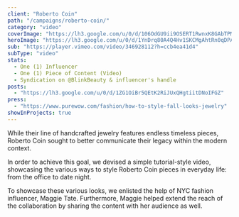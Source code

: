 ```yaml
---
client: "Roberto Coin"
path: "/campaigns/roberto-coin/"
category: "video"
coverImage: "https://lh3.google.com/u/0/d/106OdGU9ii9OSERT1RwnxK8GAbTPMmLhE"
heroImage: "https://lh3.google.com/u/0/d/1YnDrq80A4Q4Hv1SKCMgAhtRn0qDPAA3A"
sub: "https://player.vimeo.com/video/346928112?h=ccb4ea41d4"
subType: "video"
stats:
  - One (1) Influencer
  - One (1) Piece of Content (Video)
  - Syndication on @BlinkBeauty & influencer's handle
posts:
  - "https://lh3.google.com/u/0/d/1ZG1OiBr5QEtK2RiJUxQHgtiitDNoIFGZ"
press:
  - "https://www.purewow.com/fashion/how-to-style-fall-looks-jewelry"
showInProjects: true
---
```


While their line of handcrafted jewelry features endless timeless pieces, Roberto Coin sought to better communicate their legacy within the modern context.

In order to achieve this goal, we devised a simple tutorial-style video, showcasing the various ways to style Roberto Coin pieces in everyday life: from the office to date night.

To showcase these various looks, we enlisted the help of NYC fashion influencer, Maggie Tate. Furthermore, Maggie helped extend the reach of the collaboration by sharing the content with her audience as well.
